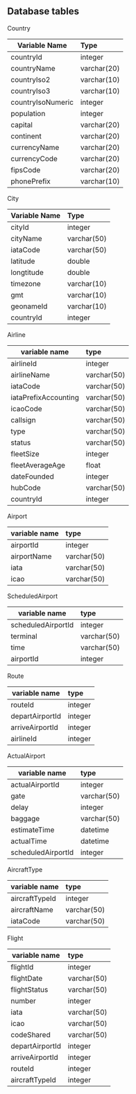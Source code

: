 ## Database tables

Country

| Variable Name     | Type        |
|-------------------|:------------|
| countryId         | integer     |
| countryName       | varchar(20) |
| countryIso2       | varchar(10) |
| countryIso3       | varchar(10) |
| countryIsoNumeric | integer     |
| population        | integer     |
| capital           | varchar(20) |
| continent         | varchar(20) |
| currencyName      | varchar(20) |
| currencyCode      | varchar(20) |
| fipsCode          | varchar(20) |
| phonePrefix       | varchar(10) |

City

| Variable Name | Type        |
|---------------|:------------|
| cityId        | integer     |
| cityName      | varchar(50) |
| iataCode      | varchar(50) |
| latitude      | double      |
| longtitude    | double      |
| timezone      | varchar(10) |
| gmt           | varchar(10) |
| geonameId     | varchar(10) |
| countryId     | integer     |

Airline

| variable name        | type        |
|----------------------|:------------|
| airlineId            | integer     |
| airlineName          | varchar(50) |
| iataCode             | varchar(50) |
| iataPrefixAccounting | varchar(50) |
| icaoCode             | varchar(50) |
| callsign             | varchar(50) |
| type                 | varchar(50) |
| status               | varchar(50) |
| fleetSize            | integer     |
| fleetAverageAge      | float       |
| dateFounded          | integer     |
| hubCode              | varchar(50) |
| countryId            | integer     |

Airport

| variable name | type        |
|---------------|:------------|
| airportId     | integer     |
| airportName   | varchar(50) |
| iata          | varchar(50) |
| icao          | varchar(50) |

ScheduledAirport

| variable name      | type        |
|--------------------|:------------|
| scheduledAirportId | integer     |
| terminal           | varchar(50) |
| time               | varchar(50) |
| airportId          | integer     |


Route

| variable name   | type    |
|-----------------|:--------|
| routeId         | integer |
| departAirportId | integer |
| arriveAirportId | integer |
| airlineId       | integer |

ActualAirport

| variable name      | type        |
|--------------------|:------------|
| actualAirportId    | integer     |
| gate               | varchar(50) |
| delay              | integer     |
| baggage            | varchar(50) |
| estimateTime       | datetime    |
| actualTime         | datetime    |
| scheduledAirportId | integer     |


AircraftType

| variable name  | type         |
|----------------|:-------------|
| aircraftTypeId | integer      |
| aircraftName   | varchar(50)  |
| iataCode       | varchar(50)  |

Flight

| variable name    | type        |
|------------------|:------------|
| flightId         | integer     |
| flightDate       | varchar(50) |
| flightStatus     | varchar(50) |
| number           | integer     |
| iata             | varchar(50) |
| icao             | varchar(50) |
| codeShared       | varchar(50) |
| departAirportId  | integer     |
| arriveAirportId  | integer     |
| routeId          | integer     |
| aircraftTypeId   | integer     |
